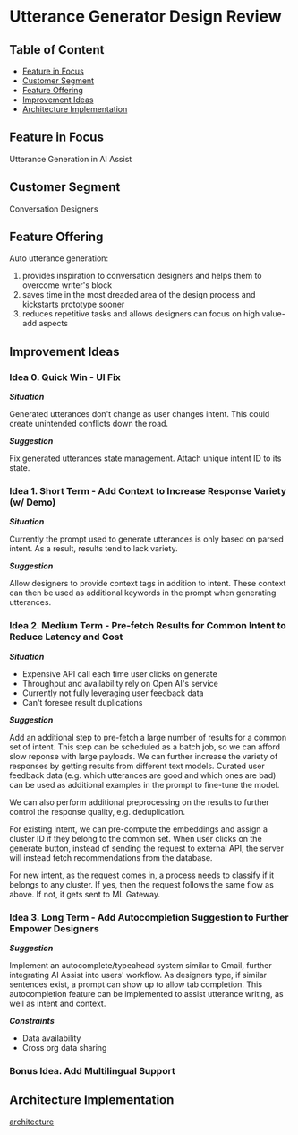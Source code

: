 # Utterance Generator Design Review

## Table of Content

- [Feature in Focus](#feature-in-focus)
- [Customer Segment](#customer-segment)
- [Feature Offering](#feature-offering)
- [Improvement Ideas](#improvement-ideas)
- [Architecture Implementation](#architecture-implementation)

## Feature in Focus

Utterance Generation in AI Assist

## Customer Segment

Conversation Designers

## Feature Offering

Auto utterance generation:

1. provides inspiration to conversation designers and helps them to overcome writer's block
2. saves time in the most dreaded area of the design process and kickstarts prototype sooner
3. reduces repetitive tasks and allows designers can focus on high value-add aspects

## Improvement Ideas

### Idea 0. Quick Win - UI Fix

**_Situation_**

Generated utterances don't change as user changes intent. This could create unintended conflicts down the road.

**_Suggestion_**

Fix generated utterances state management. Attach unique intent ID to its state.

### Idea 1. Short Term - Add Context to Increase Response Variety (w/ Demo)

**_Situation_**

Currently the prompt used to generate utterances is only based on parsed intent. As a result, results tend to lack variety.

**_Suggestion_**

Allow designers to provide context tags in addition to intent. These context can then be used as additional keywords in the prompt when generating utterances.

### Idea 2. Medium Term - Pre-fetch Results for Common Intent to Reduce Latency and Cost

**_Situation_**

- Expensive API call each time user clicks on generate
- Throughput and availability rely on Open AI's service
- Currently not fully leveraging user feedback data
- Can't foresee result duplications

**_Suggestion_**

Add an additional step to pre-fetch a large number of results for a common set of intent. This step can be scheduled as a batch job, so we can afford slow reponse with large payloads. We can further increase the variety of responses by getting results from different text models. Curated user feedback data (e.g. which utterances are good and which ones are bad) can be used as additional examples in the prompt to fine-tune the model.

We can also perform additional preprocessing on the results to further control the response quality, e.g. deduplication.

For existing intent, we can pre-compute the embeddings and assign a cluster ID if they belong to the common set. When user clicks on the generate button, instead of sending the request to external API, the server will instead fetch recommendations from the database.

For new intent, as the request comes in, a process needs to classify if it belongs to any cluster. If yes, then the request follows the same flow as above. If not, it gets sent to ML Gateway.

### Idea 3. Long Term - Add Autocompletion Suggestion to Further Empower Designers

**_Suggestion_**

Implement an autocomplete/typeahead system similar to Gmail, further integrating AI Assist into users' workflow. As designers type, if similar sentences exist, a prompt can show up to allow tab completion. This autocompletion feature can be implemented to assist utterance writing, as well as intent and context.

**_Constraints_**

- Data availability
- Cross org data sharing

### Bonus Idea. Add Multilingual Support

## Architecture Implementation

[architecture](/docs/images/architecture_diagram.png)
